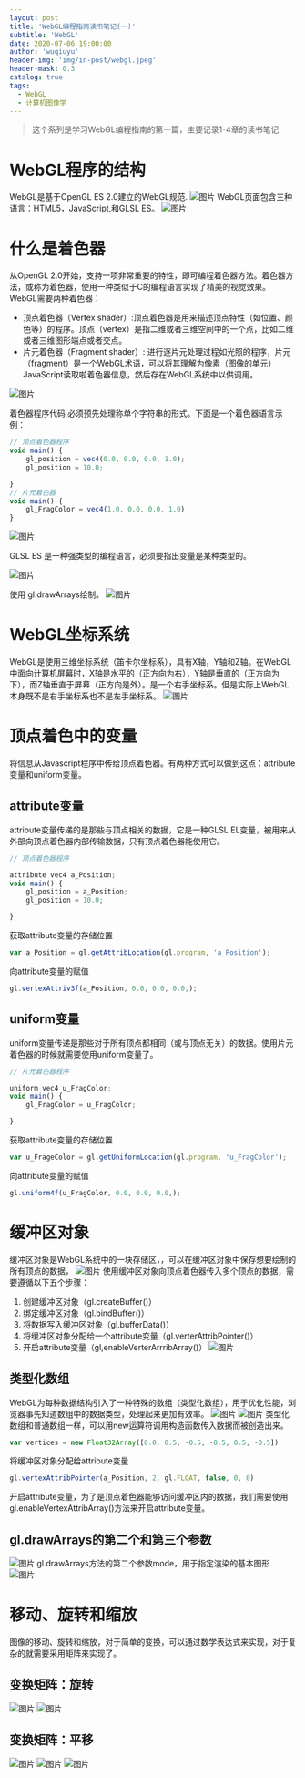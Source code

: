 ```yaml
---
layout: post
title: 'WebGL编程指南读书笔记(一)'
subtitle: 'WebGL'
date: 2020-07-06 19:00:00
author: 'wuqiuyu'
header-img: 'img/in-post/webgl.jpeg'
header-mask: 0.3
catalog: true
tags:
  - WebGL
  - 计算机图像学
---
```


> 这个系列是学习WebGL编程指南的第一篇，主要记录1-4章的读书笔记<br/>

#  WebGL程序的结构

  WebGL是基于OpenGL ES 2.0建立的WebGL规范.
![图片](/img/in-post/webgl2.png)
  WebGL页面包含三种语言：HTML5，JavaScript,和GLSL ES。
![图片](/img/in-post/webgl1.png)

# 什么是着色器

从OpenGL 2.0开始，支持一项非常重要的特性，即可编程着色器方法。着色器方法，或称为着色器，使用一种类似于C的编程语言实现了精美的视觉效果。<br/>
WebGL需要两种着色器：<br/>
- 顶点着色器（Vertex shader）:顶点着色器是用来描述顶点特性（如位置、颜色等）的程序。顶点（vertex）是指二维或者三维空间中的一个点，比如二维或者三维图形端点或者交点。
- 片元着色器（Fragment shader）: 进行逐片元处理过程如光照的程序，片元（fragment）是一个WebGL术语，可以将其理解为像素（图像的单元）
JavaScript读取啦着色器信息，然后存在WebGL系统中以供调用。

![图片](/img/in-post/webgl3.png)

着色器程序代码 必须预先处理称单个字符串的形式。下面是一个着色器语言示例：
```javascript
// 顶点着色器程序
void main() {	
	gl_position = vec4(0.0, 0.0, 0.0, 1.0);
	gl_position = 10.0;

}
// 片元着色器
void main() {
	gl_FragColor = vec4(1.0, 0.0, 0.0, 1.0)
}
```
![图片](/img/in-post/webgl4.png)

GLSL ES 是一种强类型的编程语言，必须要指出变量是某种类型的。

![图片](/img/in-post/webgl5.png)

使用 gl.drawArrays绘制。
![图片](/img/in-post/webgl6.png)

#  WebGL坐标系统
  WebGL是使用三维坐标系统（笛卡尔坐标系），具有X轴，Y轴和Z轴。在WebGL中面向计算机屏幕时，X轴是水平的（正方向为右），Y轴是垂直的（正方向为下），而Z轴垂直于屏幕（正方向是外）。是一个右手坐标系。但是实际上WebGL本身既不是右手坐标系也不是左手坐标系。
![图片](/img/in-post/webgl7.png)
# 顶点着色中的变量

将信息从Javascript程序中传给顶点着色器。有两种方式可以做到这点：attribute变量和uniform变量。
## attribute变量
attribute变量传递的是那些与顶点相关的数据，它是一种GLSL EL变量，被用来从外部向顶点着色器内部传输数据，只有顶点着色器能使用它。


```javascript
// 顶点着色器程序

attribute vec4 a_Position;
void main() {	
	gl_position = a_Position;
	gl_position = 10.0;

}

```
获取attribute变量的存储位置

```javascript
var a_Position = gl.getAttribLocation(gl.program, 'a_Position');
```
向attribute变量的赋值
```javascript
gl.vertexAttriv3f(a_Position, 0.0, 0.0, 0.0,);
```
## uniform变量
uniform变量传递是那些对于所有顶点都相同（或与顶点无关）的数据。使用片元着色器的时候就需要使用uniform变量了。

```javascript
// 片元着色器程序

uniform vec4 u_FragColor;
void main() {	
	gl_FragColor = u_FragColor;

}

```

获取attribute变量的存储位置

```javascript
var u_FrageColor = gl.getUniformLocation(gl.program, 'u_FragColor');
```
向attribute变量的赋值
```javascript
gl.uniform4f(u_FragColor, 0.0, 0.0, 0.0,);
```

# 缓冲区对象

缓冲区对象是WebGL系统中的一块存储区，，可以在缓冲区对象中保存想要绘制的所有顶点的数据，
![图片](/img/in-post/webgl8.png)
使用缓冲区对象向顶点着色器传入多个顶点的数据，需要遵循以下五个步骤：
1. 创建缓冲区对象（gl.createBuffer()）
2. 绑定缓冲区对象（gl.bindBuffer()）
3. 将数据写入缓冲区对象（gl.bufferData()）
4. 将缓冲区对象分配给一个attribute变量（gl.verterAttribPointer()）
5. 开启attribute变量（gl,enableVerterArrribArray()）
![图片](/img/in-post/webgl9.png)
## 类型化数组
WebGL为每种数据结构引入了一种特殊的数组（类型化数组），用于优化性能，浏览器事先知道数组中的数据类型，处理起来更加有效率。
![图片](/img/in-post/webgl10.png)
![图片](/img/in-post/webgl11.png)
类型化数组和普通数组一样，可以用new运算符调用构造函数传入数据而被创造出来。

```javascript
var vertices = new Float32Array([0.0, 0.5, -0.5, -0.5, 0.5, -0.5])
```
将缓冲区对象分配给attribute变量
```javascript
gl.vertexAttribPointer(a_Position, 2, gl.FLOAT, false, 0, 0)
```
开启attribute变量，为了是顶点着色器能够访问缓冲区内的数据，我们需要使用gl.enableVertexAttribArray()方法来开启attribute变量。

## gl.drawArrays的第二个和第三个参数

![图片](/img/in-post/webgl12.png)
gl.drawArrays方法的第二个参数mode，用于指定渲染的基本图形
![图片](/img/in-post/webgl13.png)

# 移动、旋转和缩放
图像的移动、旋转和缩放，对于简单的变换，可以通过数学表达式来实现，对于复杂的就需要采用矩阵来实现了。

## 变换矩阵：旋转
![图片](/img/in-post/webgl14.png)
![图片](/img/in-post/webgl15.png)
## 变换矩阵：平移
![图片](/img/in-post/webgl16.png)
![图片](/img/in-post/webgl17.png)
![图片](/img/in-post/webgl18.png)
    